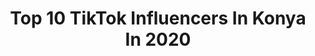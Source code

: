 ---
title: Top 10 TikTok Influencers In Konya In 2020
description: >-
  Find top TikTok influencers in Konya in 2020. Most popular hashtags: #beni #konya #yemek #eskiramazanlar.
platform: TikTok
profiles:
  - username: "enessr"
    fullname: >-
      Enes Sarı
    location: "Turkey"
    followers: 3890
    engagement: 1255
    commentsToLikes: 0.023062
    id: ck8kfeghbdsf60j78adumb37w
    verified: false
    hashtags: "#ejyteam, #slovmotion, #1myetenek, #evrim"
  - username: "muhammeddindar"
    fullname: >-
      Muhammed Dindar
    location: "Turkey"
    followers: 25230
    engagement: 374
    commentsToLikes: 0.022683
    id: cka0q5vyvbd3h0i78x3lububm
    verified: false
    hashtags: "#konya"
  - username: "teknisyen_bey42"
    fullname: >-
      ONUR AYDOĞDU
    location: "Turkey"
    followers: 6311
    engagement: 1051
    commentsToLikes: 0.110445
    id: ck9fyyjk6coo70j78wn415k0a
    verified: false
    hashtags: "#zikir, #beyaz, #olmuyor, #iftar"
  - username: "malicimresmi"
    fullname: >-
      Mehmet Ali Akgün
    location: "Turkey"
    followers: 4226
    engagement: 1051
    commentsToLikes: 0.054276
    id: cka0q5uqobcru0i78errh1uzx
    verified: false
    hashtags: "#feneralay, #eskiyenifotoak, #candy, #coronavirus"
  - username: "ahucantutuncu"
    fullname: >-
      AHUCAN👑 #teamahucan
    location: "Turkey"
    followers: 39966
    engagement: 1225
    commentsToLikes: 0.049182
    id: cka7o6uxo0j6e0i78eu9nnq2o
    verified: false
    hashtags: "#obak, #loveyou, #bisikletci, #kesvetteyiz"
  - username: "elif_naz_tas"
    fullname: >-
      EFO_BASKAN_42
    location: "Turkey"
    followers: 4253
    engagement: 1656
    commentsToLikes: 0.018731
    id: cka7o70oh0kqh0i78oo7gsnv5
    verified: false
    hashtags: "#42, #kesfet, #konyaaa, #kardesim"
  - username: "batuhan.2121"
    fullname: >-
      SURUÇLUYUM BEN 🙏
    location: "Turkey"
    followers: 3018
    engagement: 992
    commentsToLikes: 0.024431
    id: ckac5e9mod78e0i784wbyc6so
    verified: false
    hashtags: "#ahmetkayam, #instegram, #lifefoy, #alartikke"
  - username: "bahattinemekli"
    fullname: >-
      KAPICI BABA OĞUL 🤣
    location: "Turkey"
    followers: 43536
    engagement: 739
    commentsToLikes: 0.022939
    id: ck8kfejymdtfe0j78h9nnjedd
    verified: false
    hashtags: "#evdekalt, #beni, #ejderhayad"
  - username: "chefharun"
    fullname: >-
      Harun Reşit Tatlı
    location: "Turkey"
    followers: 250460
    engagement: 629
    commentsToLikes: 0.015481
    id: ck8kfefhjds6e0j78dmobix8q
    verified: false
    hashtags: "#konya, #42konya, #konyaa"
  - username: "grip.xx"
    fullname: >-
      Ali Önoğlu
    location: "Turkey"
    followers: 3016
    engagement: 668
    commentsToLikes: 0.071809
    id: ckad3racklyee0i78due6t0kc
    verified: false
    hashtags: "#evdefest, #konya42, #melek, #okulda"
---